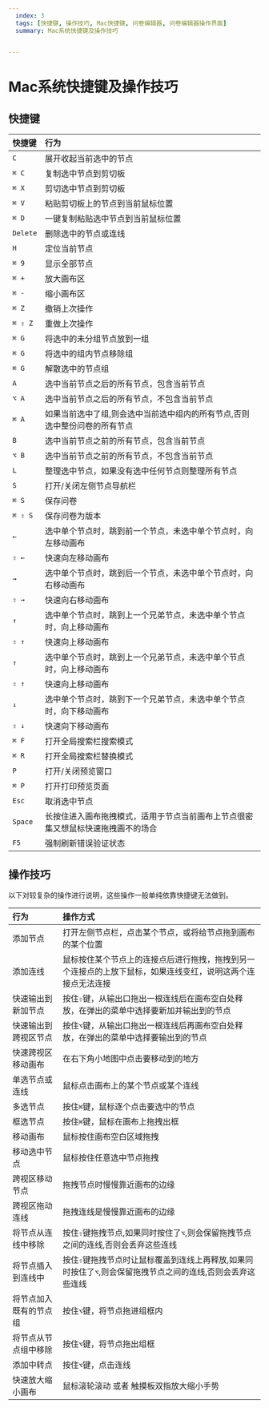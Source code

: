```yaml
---
  index: 3
  tags: [快捷键, 操作技巧, Mac快捷键, 问卷编辑器, 问卷编辑器操作界面]
  summary: Mac系统快捷键及操作技巧


---
```







# Mac系统快捷键及操作技巧

## 快捷键

|快捷键       | 行为|
|:----       |:----|
|`C`         | 展开收起当前选中的节点 |
|`⌘ C`    | 复制选中节点到剪切板  |
|`⌘ X`    | 剪切选中节点到剪切板  |
|`⌘ V`    | 粘贴剪切板上的节点到当前鼠标位置 |
|`⌘ D`    | 一键复制粘贴选中节点到当前鼠标位置 |
|`Delete` | 删除选中的节点或连线 |
|`H`         | 定位当前节点 |
|`⌘ 9`    | 显示全部节点 |
|`⌘ +`    | 放大画布区  |
|`⌘ -`    | 缩小画布区  |
|`⌘ Z`    | 撤销上次操作 |
|`⌘ ⇧ Z`    | 重做上次操作 |
|`⌘ G`    | 将选中的未分组节点放到一组 |
|`⌘ G`    | 将选中的组内节点移除组 |
|`⌘ G`    | 解散选中的节点组 |
|`A`         | 选中当前节点之后的所有节点，包含当前节点 |
|`⌥ A`     | 选中当前节点之后的所有节点，不包含当前节点 |
|`⌘ A`    | 如果当前选中了组,则会选中当前选中组内的所有节点,否则选中整份问卷的所有节点 |
|`B`         | 选中当前节点之前的所有节点，包含当前节点 |
|`⌥ B`     | 选中当前节点之前的所有节点，不包含当前节点 |
|`L`         | 整理选中节点，如果没有选中任何节点则整理所有节点 |
|`S`         | 打开/关闭左侧节点导航栏 |
|`⌘ S`    | 保存问卷  |
|`⌘ ⇧ S`| 保存问卷为版本 |
|`←`         | 选中单个节点时，跳到前一个节点，未选中单个节点时，向左移动画布 |
|`⇧ ←`   | 快速向左移动画布 |
|`→`         | 选中单个节点时，跳到后一个节点，未选中单个节点时，向右移动画布 |
|`⇧ →`   | 快速向右移动画布 |
|`↑`         | 选中单个节点时，跳到上一个兄弟节点，未选中单个节点时，向上移动画布 |
|`⇧ ↑`   | 快速向上移动画布 |
|`↑`         | 选中单个节点时，跳到上一个兄弟节点，未选中单个节点时，向上移动画布 |
|`⇧ ↑`   | 快速向上移动画布 |
|`↓`         | 选中单个节点时，跳到下一个兄弟节点，未选中单个节点时，向下移动画布 |
|`⇧ ↓`   | 快速向下移动画布 |
|`⌘ F`    | 打开全局搜索栏搜索模式 |
|`⌘ R`    | 打开全局搜索栏替换模式 |
|`P`         | 打开/关闭预览窗口 |
|`⌘ P`    | 打开打印预览页面  |
|`Esc`       | 取消选中节点     |
|`Space`     | 长按住进入画布拖拽模式，适用于节点当前画布上节点很密集又想鼠标快速拖拽画不的场合 |
|`F5`        | 强制刷新错误验证状态 |

## 操作技巧

以下对较复杂的操作进行说明，这些操作一般单纯依靠快捷键无法做到。

|行为       | 操作方式 |
|:----       |:----|
| 添加节点       | 打开左侧节点栏，点击某个节点，或将给节点拖到画布的某个位置 |
| 添加连线      | 鼠标按住某个节点上的连接点后进行拖拽，拖拽到另一个连接点的上放下鼠标，如果连线变红，说明这两个连接点无法连接 |
| 快速输出到新加节点 | 按住`⇧`键，从输出口拖出一根连线后在画布空白处释放，在弹出的菜单中选择要新加并输出到的节点|
| 快速输出到跨视区节点 | 按住`⌥`键，从输出口拖出一根连线后再画布空白处释放，在弹出的菜单中选择要输出到的节点|
| 快速跨视区移动画布 | 在右下角小地图中点击要移动到的地方 |
| 单选节点或连线 |  鼠标点击画布上的某个节点或某个连线      |
| 多选节点 |  按住`⌘`键，鼠标逐个点击要选中的节点 |
| 框选节点 |  按住`⌘`键，鼠标在画布上拖拽出框 |
| 移动画布 |  鼠标按住画布空白区域拖拽 |
| 移动选中节点 | 鼠标按住任意选中节点拖拽 |
| 跨视区移动节点 | 拖拽节点时慢慢靠近画布的边缘 |
| 跨视区拖动连线 | 拖拽连线是慢慢靠近画布的边缘 |
| 将节点从连线中移除 | 按住`⇧`键拖拽节点,如果同时按住了`⌥`,则会保留拖拽节点之间的连线,否则会丢弃这些连线 |
| 将节点插入到连线中 | 按住`⇧`键拖拽节点时让鼠标覆盖到连线上再释放,如果同时按住了`⌥`,则会保留拖拽节点之间的连线,否则会丢弃这些连线 |
| 将节点加入既有的节点组 | 按住`⌥`键，将节点拖进组框内|
| 将节点从节点组中移除| 按住`⌥`键，将节点拖出组框 |
| 添加中转点| 按住`⌥`键，点击连线 |
| 快速放大缩小画布 | 鼠标滚轮滚动 或者 触摸板双指放大缩小手势|

